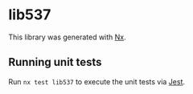 # lib537

This library was generated with [Nx](https://nx.dev).

## Running unit tests

Run `nx test lib537` to execute the unit tests via [Jest](https://jestjs.io).
